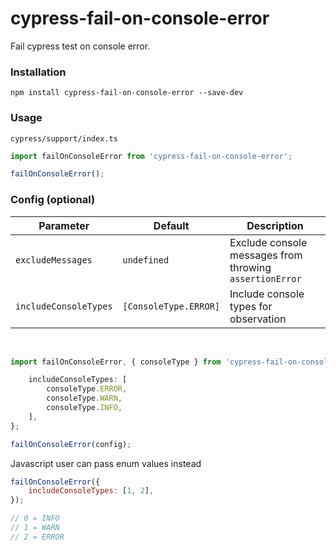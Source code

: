 # cypress-fail-on-console-error

Fail cypress test on console error.

### Installation

```
npm install cypress-fail-on-console-error --save-dev
```

### Usage

`cypress/support/index.ts`

```js
import failOnConsoleError from 'cypress-fail-on-console-error';

failOnConsoleError();
```

### Config (optional)

| Parameter             | Default               | Description                                             |
| --------------------- | --------------------- | ------------------------------------------------------- |
| `excludeMessages`     | `undefined`           | Exclude console messages from throwing `assertionError` |
| `includeConsoleTypes` | `[ConsoleType.ERROR]` | Include console types for observation                   |

<br/>

<!-- prettier-ignore -->
```js
import failOnConsoleError, { consoleType } from 'cypress-fail-on-console-error';

    includeConsoleTypes: [
        consoleType.ERROR,
        consoleType.WARN,
        consoleType.INFO,
    ],
};

failOnConsoleError(config);

```

Javascript user can pass enum values instead

```js
failOnConsoleError({
    includeConsoleTypes: [1, 2],
});

// 0 = INFO
// 1 = WARN
// 2 = ERROR
```
